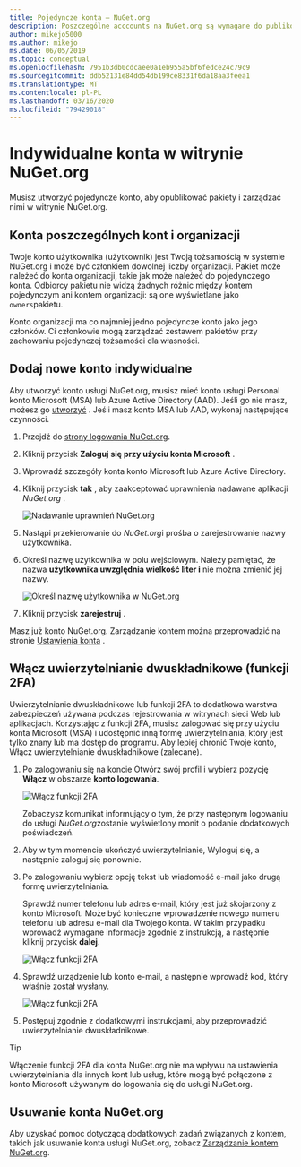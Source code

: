 ```yaml
---
title: Pojedyncze konta — NuGet.org
description: Poszczególne acccounts na NuGet.org są wymagane do publikowania pakietów
author: mikejo5000
ms.author: mikejo
ms.date: 06/05/2019
ms.topic: conceptual
ms.openlocfilehash: 7951b3db0cdcaee0a1eb955a5bf6fedce24c79c9
ms.sourcegitcommit: ddb52131e84dd54db199ce8331f6da18aa3feea1
ms.translationtype: MT
ms.contentlocale: pl-PL
ms.lasthandoff: 03/16/2020
ms.locfileid: "79429018"
---
```

# <a name="individual-accounts-on-nugetorg"></a>Indywidualne konta w witrynie NuGet.org

Musisz utworzyć pojedyncze konto, aby opublikować pakiety i zarządzać nimi w witrynie NuGet.org.

## <a name="individual-accounts-vs-organization-accounts"></a>Konta poszczególnych kont i organizacji

Twoje konto użytkownika (użytkownik) jest Twoją tożsamością w systemie NuGet.org i może być członkiem dowolnej liczby organizacji. Pakiet może należeć do konta organizacji, takie jak może należeć do pojedynczego konta. Odbiorcy pakietu nie widzą żadnych różnic między kontem pojedynczym ani kontem organizacji: są one wyświetlane jako `owners`pakietu.

Konto organizacji ma co najmniej jedno pojedyncze konto jako jego członków. Ci członkowie mogą zarządzać zestawem pakietów przy zachowaniu pojedynczej tożsamości dla własności.

## <a name="add-a-new-individual-account"></a>Dodaj nowe konto indywidualne

Aby utworzyć konto usługi NuGet.org, musisz mieć konto usługi Personal konto Microsoft (MSA) lub Azure Active Directory (AAD). Jeśli go nie masz, możesz go [utworzyć](https://signup.live.com) . Jeśli masz konto MSA lub AAD, wykonaj następujące czynności.

1. Przejdź do [strony logowania NuGet.org](https://www.nuget.org/users/account/LogOn).

1. Kliknij przycisk **Zaloguj się przy użyciu konta Microsoft** .

1. Wprowadź szczegóły konta konto Microsoft lub Azure Active Directory.

1. Kliknij przycisk **tak** , aby zaakceptować uprawnienia nadawane aplikacji *NuGet.org* .

   ![Nadawanie uprawnień NuGet.org](media/nuget-org-permissions.png)

1. Nastąpi przekierowanie do *NuGet.org*i prośba o zarejestrowanie nazwy użytkownika.

1. Określ nazwę użytkownika w polu wejściowym. Należy pamiętać, że nazwa **użytkownika uwzględnia wielkość liter i** nie można zmienić jej nazwy.

   ![Określ nazwę użytkownika w NuGet.org](media/nuget-org-register.png) 

1. Kliknij przycisk **zarejestruj** .

Masz już konto NuGet.org. Zarządzanie kontem można przeprowadzić na stronie [Ustawienia konta](https://www.nuget.org/account) .

## <a name="enable-two-factor-authentication-2fa"></a>Włącz uwierzytelnianie dwuskładnikowe (funkcji 2FA)

Uwierzytelnianie dwuskładnikowe lub funkcji 2FA to dodatkowa warstwa zabezpieczeń używana podczas rejestrowania w witrynach sieci Web lub aplikacjach. Korzystając z funkcji 2FA, musisz zalogować się przy użyciu konta Microsoft (MSA) i udostępnić inną formę uwierzytelniania, który jest tylko znany lub ma dostęp do programu. Aby lepiej chronić Twoje konto, Włącz uwierzytelnianie dwuskładnikowe (zalecane).

1. Po zalogowaniu się na koncie Otwórz swój profil i wybierz pozycję **Włącz** w obszarze **konto logowania**.

   ![Włącz funkcji 2FA](media/nuget-org-register-2fa.png)

   Zobaczysz komunikat informujący o tym, że przy następnym logowaniu do usługi *NuGet.org*zostanie wyświetlony monit o podanie dodatkowych poświadczeń.

2. Aby w tym momencie ukończyć uwierzytelnianie, Wyloguj się, a następnie zaloguj się ponownie.

3. Po zalogowaniu wybierz opcję tekst lub wiadomość e-mail jako drugą formę uwierzytelniania.

   Sprawdź numer telefonu lub adres e-mail, który jest już skojarzony z konto Microsoft. Może być konieczne wprowadzenie nowego numeru telefonu lub adresu e-mail dla Twojego konta. W takim przypadku wprowadź wymagane informacje zgodnie z instrukcją, a następnie kliknij przycisk **dalej**.

   ![Włącz funkcji 2FA](media/nuget-org-sign-in-2fa.png)

4. Sprawdź urządzenie lub konto e-mail, a następnie wprowadź kod, który właśnie został wysłany.

   ![Włącz funkcji 2FA](media/nuget-org-enter-code-2fa.png)

5. Postępuj zgodnie z dodatkowymi instrukcjami, aby przeprowadzić uwierzytelnianie dwuskładnikowe.

> [!Tip]
> Włączenie funkcji 2FA dla konta NuGet.org nie ma wpływu na ustawienia uwierzytelniania dla innych kont lub usług, które mogą być połączone z konto Microsoft używanym do logowania się do usługi NuGet.org.

## <a name="delete-a-nugetorg-account"></a>Usuwanie konta NuGet.org

Aby uzyskać pomoc dotyczącą dodatkowych zadań związanych z kontem, takich jak usuwanie konta usługi NuGet.org, zobacz [Zarządzanie kontem NuGet.org](nuget-org-faq.md#nugetorg-account-management).

